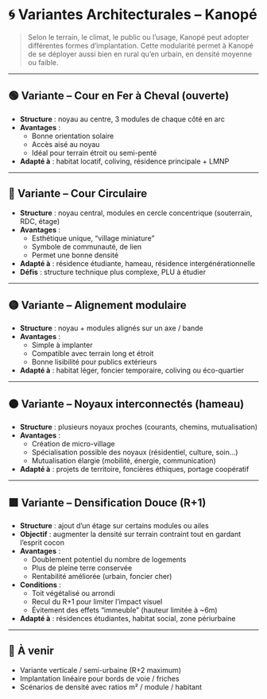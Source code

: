 # 🌀 Variantes Architecturales – Kanopé

> Selon le terrain, le climat, le public ou l’usage, Kanopé peut adopter différentes formes d’implantation. Cette modularité permet à Kanopé de se déployer aussi bien en rural qu’en urbain, en densité moyenne ou faible.

---

## 🟢 Variante – Cour en Fer à Cheval (ouverte)

- **Structure** : noyau au centre, 3 modules de chaque côté en arc
- **Avantages** :
  - Bonne orientation solaire
  - Accès aisé au noyau
  - Idéal pour terrain étroit ou semi-penté
- **Adapté à** : habitat locatif, coliving, résidence principale + LMNP

---

## 🔵 Variante – Cour Circulaire

- **Structure** : noyau central, modules en cercle concentrique (souterrain, RDC, étage)
- **Avantages** :
  - Esthétique unique, “village miniature”
  - Symbole de communauté, de lien
  - Permet une bonne densité
- **Adapté à** : résidence étudiante, hameau, résidence intergénérationnelle
- **Défis** : structure technique plus complexe, PLU à étudier

---

## 🟡 Variante – Alignement modulaire

- **Structure** : noyau + modules alignés sur un axe / bande
- **Avantages** :
  - Simple à implanter
  - Compatible avec terrain long et étroit
  - Bonne lisibilité pour publics extérieurs
- **Adapté à** : habitat léger, foncier temporaire, coliving ou éco-quartier

---

## 🟠 Variante – Noyaux interconnectés (hameau)

- **Structure** : plusieurs noyaux proches (courants, chemins, mutualisation)
- **Avantages** :
  - Création de micro-village
  - Spécialisation possible des noyaux (résidentiel, culture, soin…)
  - Mutualisation élargie (mobilité, énergie, communication)
- **Adapté à** : projets de territoire, foncières éthiques, portage coopératif

---

## 🟪 Variante – Densification Douce (R+1)

- **Structure** : ajout d’un étage sur certains modules ou ailes
- **Objectif** : augmenter la densité sur terrain contraint tout en gardant l’esprit cocon
- **Avantages** :
  - Doublement potentiel du nombre de logements
  - Plus de pleine terre conservée
  - Rentabilité améliorée (urbain, foncier cher)
- **Conditions** :
  - Toit végétalisé ou arrondi
  - Recul du R+1 pour limiter l’impact visuel
  - Évitement des effets “immeuble” (hauteur limitée à ~6m)
- **Adapté à** : résidences étudiantes, habitat social, zone périurbaine

---

## 🧩 À venir

- Variante verticale / semi-urbaine (R+2 maximum)
- Implantation linéaire pour bords de voie / friches
- Scénarios de densité avec ratios m² / module / habitant
